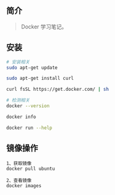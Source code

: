 ## 简介

> Docker 学习笔记。

## 安装

```sh
# 安装相关
sudo apt-get update

sudo apt-get install curl

curl fsSL https://get.docker.com/ | sh

# 检测相关
docker --version

docker info

docker run --help
```

## 镜像操作

```
1、获取镜像
docker pull ubuntu

2、查看镜像
docker images
```
